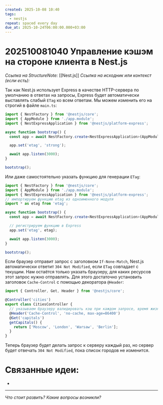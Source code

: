 ```yaml
---
created: 2025-10-08 10:40
tags:
  - nestjs
repeat: spaced every day
due_at: 2025-10-24T06:00:00.000+03:00
---
```

# 202510081040 Управление кэшэм на стороне клиента в Nest.js

*Ссылка на StructureNote:* [[Nest.js]]
*Ссылка на исходник или контекст (если есть):*

Так как Nest.js использует Express в качестве HTTP-сервера по умолчанию в ответах на запросы, Express будет автоматически выставлять слабый `ETag` ко всем ответам. Мы можем изменить его на строгий в файле `main.ts`:

```ts
import { NestFactory } from '@nestjs/core';
import { AppModule } from './app.module';
import { NestExpressApplication } from '@nestjs/platform-express';

async function bootstrap() {
  const app = await NestFactory.create<NestExpressApplication>(AppModule);

  app.set('etag', 'strong');

  await app.listen(3000);
}

bootstrap();
```

Или даже самостоятельно указать функцию для генерации `ETag`:

```ts
import { NestFactory } from '@nestjs/core';
import { AppModule } from './app.module';
import { NestExpressApplication } from '@nestjs/platform-express';
// импортируем функцию etag из одноименного модуля
import * as etag from 'etag';

async function bootstrap() {
  const app = await NestFactory.create<NestExpressApplication>(AppModule);

  // регистрируем функцию в Express
  app.set('etag', etag);

  await app.listen(3000);
}

bootstrap();
```

Если браузер отправит запрос с заголовком `If-None-Match`, Nest.js автоматически ответит `304 Not Modified`, если `ETag` совпадает с текущим. Нам остаётся только указать браузеру, для каких ресурсов этот запрос нужно отправлять. Для этого достаточно установить заголовок `Cache-Control` с помощью декоратора `@Header`:

```ts
import { Controller, Get, Header } from '@nestjs/core';

@Controller('cities')
export class CitiesController {
  // указываем браузеру валидировать кэш при каждом запросе, время жизни — 1 день
  @Header('Cache-Control', 'no-cache, max-age=86400')
  @Get('capitals')
  getCapitals() {
    return ['Moscow', 'London', 'Warsaw', 'Berlin'];
  }
}
```

Теперь браузер будет делать запрос к серверу каждый раз, но сервер будет отвечать `304 Not Modified`, пока список городов не изменится.

# Связанные идеи:

* 

---

*Что стоит развить? Какие вопросы возникли?*

